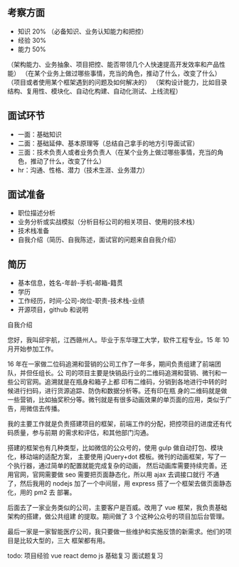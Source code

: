 ## 考察方面

-   知识 20% （必备知识、业务认知能力和把控）
-   经验 30%
-   能力 50%

（架构能力、业务抽象、项目把控、能否带领几个人快速提高开发效率和产品性能）
（在某个业务上做过哪些事情，充当的角色，推动了什么，改变了什么）
（项目或者使用某个框架遇到的问题及如何解决的）
（架构设计能力，比如目录结构、复用性、模块化、自动化构建、自动化测试、上线流程）

## 面试环节

-   一面：基础知识
-   二面：基础延伸、基本原理等（总结自己拿手的地方引导面试官）
-   三面：技术负责人或者业务负责人（在某个业务上做过哪些事情，充当的角色，推动了什么，改变了什么）
-   hr：沟通、性格、潜力（技术生涯、业务潜力）

## 面试准备

-   职位描述分析
-   业务分析或实战模拟（分析目标公司的相关项目、使用的技术栈）
-   技术栈准备
-   自我介绍（简历、自我陈述，面试官的问题来自自我介绍）

## 简历

-   基本信息，姓名-年龄-手机-邮箱-籍贯
-   学历
-   工作经历，时间-公司-岗位-职责-技术栈-业绩
-   开源项目，github 和说明

自我介绍

您好，我叫邱宇航，江西赣州人。毕业于东华理工大学，软件工程专业。15 年 10 月开始参加工作。

16 年在一家做二位码追溯和营销的公司工作了一年多，期间负责组建了前端团队，并但任组长。公
司的项目主要是快销品行业的二维码追溯和营销、微刊和一些公司官网。追溯就是在瓶身和箱子上都
印有二维码，分销到各地进行中转的时候进行扫码，进行货源追踪、防伪和数据分析等。还有印在瓶
身的二维码就是做一些营销，比如抽奖积分等。微刊就是有很多动画效果的单页面的应用，类似于广
告，用微信去传播。

我的主要工作就是负责搭建项目的框架，前端工作的分配，把控项目的进度还有代码质量，参与前期
的需求和评估，和其他部门沟通。

搭建的框架也有几种类型，比如微信的公众号的，使用 gulp 做自动打包、模块化，移动端的适配方案，
主要使用 jQuery+dot 模板。微刊的动画框架，写了一个执行器，通过简单的配置就能完成复杂的动画，
然后动画库需要持续完善。还用官网，官网需要做 seo 需要把页面静态化，所以用 ajax 去调接口就行
不通了，然后我用的 nodejs 加了一个中间层，用 express 搭了一个框架去做页面静态化，用的 pm2 去
部署。

后面去了一家业务类似的公司，主要客户是百威。改用了 vue 框架，我负责基础架构的搭建，做公共组建
的提取。期间做了 3 个这种公众号的项目加后台管理。

最后一家是一家智能医疗公司，我只要做一些维护和实施反馈的新需求。他们的项目是比较大型的，三大
框架都有用。

todo:
项目经验
vue react demo
js 基础复习
面试题复习
